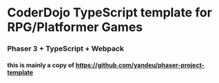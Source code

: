 # CoderDojo TypeScript template for RPG/Platformer Games
### Phaser 3 + TypeScript + Webpack
#### this is mainly a copy of https://github.com/yandeu/phaser-project-template
